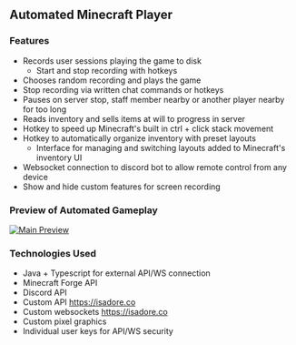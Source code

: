 ## Automated Minecraft Player

### Features
- Records user sessions playing the game to disk
  - Start and stop recording with hotkeys
- Chooses random recording and plays the game
- Stop recording via written chat commands or hotkeys
- Pauses on server stop, staff member nearby or another player nearby for too long
- Reads inventory and sells items at will to progress in server
- Hotkey to speed up Minecraft's built in ctrl + click stack movement
- Hotkey to automatically organize inventory with preset layouts
  - Interface for managing and switching layouts added to Minecraft's inventory UI
- Websocket connection to discord bot to allow remote control from any device
- Show and hide custom features for screen recording

### Preview of Automated Gameplay
[![Main Preview](http://img.youtube.com/vi/XdQ_zjCe4Z4/0.jpg)](https://youtu.be/XdQ_zjCe4Z4)


### Technologies Used
- Java + Typescript for external API/WS connection
- Minecraft Forge API
- Discord API
- Custom API https://isadore.co
- Custom websockets https://isadore.co
- Custom pixel graphics
- Individual user keys for API/WS security
